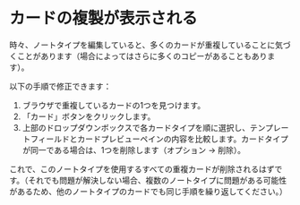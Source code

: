 # カードの複製が表示される

時々、ノートタイプを編集していると、多くのカードが重複していることに気づくことがあります（場合によってはさらに多くのコピーがあることもあります）。

以下の手順で修正できます：
1. ブラウザで重複しているカードの1つを見つけます。
2. 「カード」ボタンをクリックします。
3. 上部のドロップダウンボックスで各カードタイプを順に選択し、テンプレートフィールドとカードプレビューペインの内容を比較します。カードタイプが同一である場合は、1つを削除します（オプション → 削除）。

これで、このノートタイプを使用するすべての重複カードが削除されるはずです。（それでも問題が解決しない場合、複数のノートタイプに問題がある可能性があるため、他のノートタイプのカードでも同じ手順を繰り返してください。）